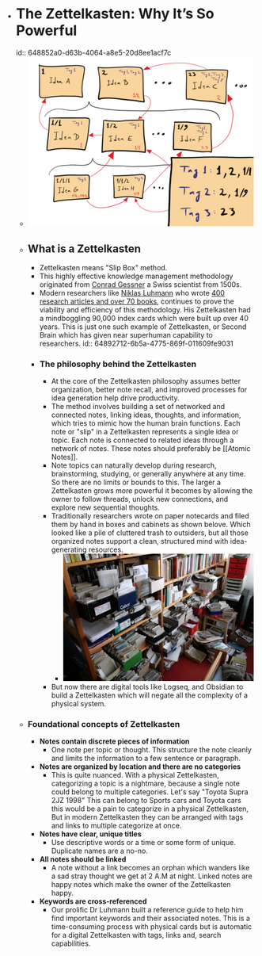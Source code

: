 - # The Zettelkasten: Why It’s So Powerful
  id:: 648852a0-d63b-4064-a8e5-20d8ee1acf7c
	- ![Zettelkasten Paper Schematic.png](../assets/Zettelkasten_Paper_Schematic_1686728187299_0.png)
	- ## What is a Zettelkasten
		- Zettelkasten means "Slip Box" method.
		- This highly effective knowledge management methodology originated from [Conrad Gessner](https://en.wikipedia.org/wiki/Conrad_Gessner) a Swiss scientist from 1500s.
		- Modern researchers like [Niklas Luhmann](https://en.wikipedia.org/wiki/Niklas_Luhmann) who wrote [400 research articles and over 70 books](https://scholar.google.com/scholar?start=0&q=author:Niklas+author:Luhmann), continues to prove the viability and efficiency of this methodology. His Zettelkasten had a mindboggling 90,000 index cards which were built up over 40 years. This is just one such example of Zettelkasten, or Second Brain which has given near superhuman capability to researchers.
		  id:: 64892712-6b5a-4775-869f-011609fe9031
		- ### The philosophy behind the Zettelkasten
			- At the core of the Zettelkasten philosophy assumes better organization, better note recall, and improved processes for idea generation help drive productivity.
			- The method involves building a set of networked and connected notes, linking ideas, thoughts, and information, which tries to mimic how the human brain functions. Each note or "slip" in a Zettelkasten represents a single idea or topic. Each note is connected to related ideas through a network of notes. These notes should preferably be [[Atomic Notes]].
			- Note topics can naturally develop during research, brainstorming, studying, or generally anywhere at any time. So there are no limits or bounds to this. The larger a Zettelkasten grows more powerful it becomes by allowing the owner to follow threads, unlock new connections, and explore new sequential thoughts.
			- Traditionally researchers wrote on paper notecards and filed them by hand in boxes and cabinets as shown belove. Which looked like a pile of cluttered trash to outsiders, but all those organized notes support a clean, structured mind with idea-generating resources.
				- ![Physical Zettelkasten.jpg](../assets/Physical_Zettelkasten_1686726451305_0.jpg)
			- But now there are digital tools like Logseq, and Obsidian to build 
			  a Zettelkasten which will negate all the complexity of a physical system.
	- ### Foundational concepts of Zettelkasten
		- **Notes contain discrete pieces of information**
			- One note per topic or thought. This structure the note cleanly and limits the information to a few sentence or paragraph.
		- **Notes are organized by location and there are no categories**
			- This is quite nuanced. With a physical Zettelkasten, categorizing a topic is a nightmare, because a single note could belong to multiple categories. Let's say "Toyota Supra 2JZ 1998" This can belong to Sports cars and Toyota cars this would be a pain to categorize in a physical Zettelkasten, But in modern Zettelkasten they can be arranged with tags and links to multiple categorize at once.
		- **Notes have clear, unique titles**
			- Use descriptive words or a time or some form of unique. Duplicate names are a no-no.
		- **All notes should be linked**
			- A note without a link becomes an orphan which wanders like a sad stray thought we get at 2 A.M at night. Linked notes are happy notes which make the owner of the Zettelkasten happy.
		- **Keywords are cross-referenced**
			- Our prolific Dr Luhmann built a reference guide to help him find important keywords and their associated notes. This is a time-consuming process with physical cards but is automatic for a digital Zettelkasten with tags, links and, search capabilities.